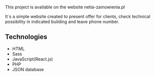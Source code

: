This project is available on the website netia-zamowienia.pl

It`s a simple website created to present offer for clients, check technical possibility in indicated building and leave phone number.

## Technologies
* HTML
* Sass
* JavaScript(React.js)
* PHP
* JSON database



